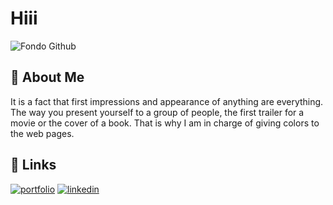 # Hiii
![Fondo Github](https://github.com/user-attachments/assets/aa83ebab-4734-4aff-82cd-67e9b919677f)



## 🚀 About Me
It is a fact that first impressions and appearance of anything are everything. The way you present yourself to a group of people, the first trailer for a movie or the cover of a book. That is why I am in charge of giving colors to the web pages.


## 🔗 Links
[![portfolio](https://img.shields.io/badge/my_portfolio-000?style=for-the-badge&logo=ko-fi&logoColor=white)](https://felipereyr.github.io/portfolio/)
[![linkedin](https://img.shields.io/badge/linkedin-0A66C2?style=for-the-badge&logo=linkedin&logoColor=white)](https://www.linkedin.com/in/felipereyweb/)




